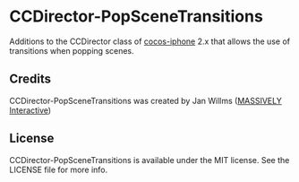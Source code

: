 CCDirector-PopSceneTransitions
==============================

Additions to the CCDirector class of [cocos-iphone](http://www.cocos2d-iphone.org/) 2.x that allows the use of transitions when popping scenes.


## Credits

CCDirector-PopSceneTransitions was created by Jan Willms ([MASSIVELY Interactive](http://massively.eu/))


## License

CCDirector-PopSceneTransitions is available under the MIT license. See the LICENSE file for more info.

